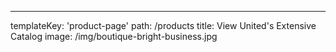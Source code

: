 ---
templateKey: 'product-page'
path: /products
title: View United's Extensive Catalog
image: /img/boutique-bright-business.jpg

